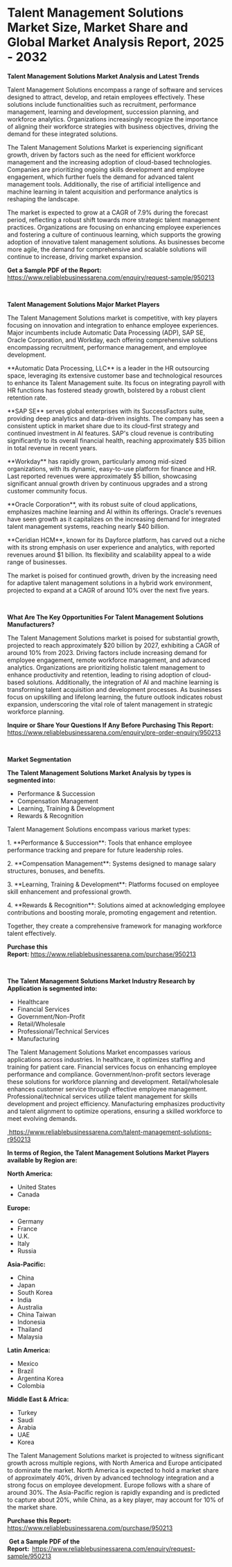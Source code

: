 <p><h1>Talent Management Solutions Market Size, Market Share and Global Market Analysis Report, 2025 - 2032</h1></p><p><strong>Talent Management Solutions Market Analysis and Latest Trends</strong></p>
<p><p>Talent Management Solutions encompass a range of software and services designed to attract, develop, and retain employees effectively. These solutions include functionalities such as recruitment, performance management, learning and development, succession planning, and workforce analytics. Organizations increasingly recognize the importance of aligning their workforce strategies with business objectives, driving the demand for these integrated solutions.</p><p>The Talent Management Solutions Market is experiencing significant growth, driven by factors such as the need for efficient workforce management and the increasing adoption of cloud-based technologies. Companies are prioritizing ongoing skills development and employee engagement, which further fuels the demand for advanced talent management tools. Additionally, the rise of artificial intelligence and machine learning in talent acquisition and performance analytics is reshaping the landscape.</p><p>The market is expected to grow at a CAGR of 7.9% during the forecast period, reflecting a robust shift towards more strategic talent management practices. Organizations are focusing on enhancing employee experiences and fostering a culture of continuous learning, which supports the growing adoption of innovative talent management solutions. As businesses become more agile, the demand for comprehensive and scalable solutions will continue to increase, driving market expansion.</p></p>
<p><strong>Get a Sample PDF of the Report:&nbsp;</strong> <a href="https://www.reliablebusinessarena.com/enquiry/request-sample/950213?utm_campaign=2720&utm_medium=2&utm_source=Github&utm_content=ia&utm_term=18042025&utm_id=talent-management-solutions">https://www.reliablebusinessarena.com/enquiry/request-sample/950213</a></p>
<p>&nbsp;</p>
<p><strong>Talent Management Solutions Major Market Players</strong></p>
<p><p>The Talent Management Solutions market is competitive, with key players focusing on innovation and integration to enhance employee experiences. Major incumbents include Automatic Data Processing (ADP), SAP SE, Oracle Corporation, and Workday, each offering comprehensive solutions encompassing recruitment, performance management, and employee development.</p><p>**Automatic Data Processing, LLC** is a leader in the HR outsourcing space, leveraging its extensive customer base and technological resources to enhance its Talent Management suite. Its focus on integrating payroll with HR functions has fostered steady growth, bolstered by a robust client retention rate.</p><p>**SAP SE** serves global enterprises with its SuccessFactors suite, providing deep analytics and data-driven insights. The company has seen a consistent uptick in market share due to its cloud-first strategy and continued investment in AI features. SAP's cloud revenue is contributing significantly to its overall financial health, reaching approximately $35 billion in total revenue in recent years.</p><p>**Workday** has rapidly grown, particularly among mid-sized organizations, with its dynamic, easy-to-use platform for finance and HR. Last reported revenues were approximately $5 billion, showcasing significant annual growth driven by continuous upgrades and a strong customer community focus.</p><p>**Oracle Corporation**, with its robust suite of cloud applications, emphasizes machine learning and AI within its offerings. Oracle's revenues have seen growth as it capitalizes on the increasing demand for integrated talent management systems, reaching nearly $40 billion.</p><p>**Ceridian HCM**, known for its Dayforce platform, has carved out a niche with its strong emphasis on user experience and analytics, with reported revenues around $1 billion. Its flexibility and scalability appeal to a wide range of businesses.</p><p>The market is poised for continued growth, driven by the increasing need for adaptive talent management solutions in a hybrid work environment, projected to expand at a CAGR of around 10% over the next five years.</p></p>
<p>&nbsp;</p>
<p><strong>What Are The Key Opportunities For Talent Management Solutions Manufacturers?</strong></p>
<p><p>The Talent Management Solutions market is poised for substantial growth, projected to reach approximately $20 billion by 2027, exhibiting a CAGR of around 10% from 2023. Driving factors include increasing demand for employee engagement, remote workforce management, and advanced analytics. Organizations are prioritizing holistic talent management to enhance productivity and retention, leading to rising adoption of cloud-based solutions. Additionally, the integration of AI and machine learning is transforming talent acquisition and development processes. As businesses focus on upskilling and lifelong learning, the future outlook indicates robust expansion, underscoring the vital role of talent management in strategic workforce planning.</p></p>
<p><strong>Inquire or Share Your Questions If Any Before Purchasing This Report:</strong> <a href="https://www.reliablebusinessarena.com/enquiry/pre-order-enquiry/950213?utm_campaign=2720&utm_medium=2&utm_source=Github&utm_content=ia&utm_term=18042025&utm_id=talent-management-solutions">https://www.reliablebusinessarena.com/enquiry/pre-order-enquiry/950213</a></p>
<p>&nbsp;</p>
<p><strong>Market Segmentation</strong></p>
<p><strong>The Talent Management Solutions Market Analysis by types is segmented into:</strong></p>
<p><ul><li>Performance & Succession</li><li>Compensation Management</li><li>Learning, Training & Development</li><li>Rewards & Recognition</li></ul></p>
<p><p>Talent Management Solutions encompass various market types: </p><p>1. **Performance & Succession**: Tools that enhance employee performance tracking and prepare for future leadership roles. </p><p>2. **Compensation Management**: Systems designed to manage salary structures, bonuses, and benefits. </p><p>3. **Learning, Training & Development**: Platforms focused on employee skill enhancement and professional growth. </p><p>4. **Rewards & Recognition**: Solutions aimed at acknowledging employee contributions and boosting morale, promoting engagement and retention. </p><p>Together, they create a comprehensive framework for managing workforce talent effectively.</p></p>
<p><strong>Purchase this Report:&nbsp;</strong><a href="https://www.reliablebusinessarena.com/purchase/950213?utm_campaign=2720&utm_medium=2&utm_source=Github&utm_content=ia&utm_term=18042025&utm_id=talent-management-solutions">https://www.reliablebusinessarena.com/purchase/950213</a></p>
<p>&nbsp;</p>
<p><strong>The Talent Management Solutions Market Industry Research by Application is segmented into:</strong></p>
<p><ul><li>Healthcare</li><li>Financial Services</li><li>Government/Non-Profit</li><li>Retail/Wholesale</li><li>Professional/Technical Services</li><li>Manufacturing</li></ul></p>
<p><p>The Talent Management Solutions Market encompasses various applications across industries. In healthcare, it optimizes staffing and training for patient care. Financial services focus on enhancing employee performance and compliance. Government/non-profit sectors leverage these solutions for workforce planning and development. Retail/wholesale enhances customer service through effective employee management. Professional/technical services utilize talent management for skills development and project efficiency. Manufacturing emphasizes productivity and talent alignment to optimize operations, ensuring a skilled workforce to meet evolving demands.</p></p>
<p><a href="https://www.reliablebusinessarena.com/talent-management-solutions-r950213?utm_campaign=2720&utm_medium=2&utm_source=Github&utm_content=ia&utm_term=18042025&utm_id=talent-management-solutions">&nbsp;https://www.reliablebusinessarena.com/talent-management-solutions-r950213</a></p>
<p><strong>In terms of Region, the Talent Management Solutions Market Players available by Region are:</strong></p>
<p>
    <p> <strong> North America: </strong>
        <ul>
            <li>United States</li>
            <li>Canada</li>
        </ul>
        </p> 
    <p> <strong> Europe: </strong>
        <ul>
            <li>Germany</li>
            <li>France</li>
            <li>U.K.</li>
            <li>Italy</li>
            <li>Russia</li>
        </ul>
        </p> 
    <p> <strong> Asia-Pacific: </strong>
        <ul>
            <li>China</li>
            <li>Japan</li>
            <li>South Korea</li>
            <li>India</li>
            <li>Australia</li>
            <li>China Taiwan</li>
            <li>Indonesia</li>
            <li>Thailand</li>
            <li>Malaysia</li>
        </ul>
        </p> 
    <p> <strong> Latin America: </strong>
        <ul>
            <li>Mexico</li>
            <li>Brazil</li>
            <li>Argentina Korea</li>
            <li>Colombia</li>
        </ul>
        </p> 
    <p> <strong> Middle East & Africa: </strong>
        <ul>
            <li>Turkey</li>
            <li>Saudi</li>
            <li>Arabia</li>
            <li>UAE</li>
            <li>Korea</li>
        </ul>
    </p>
    </p>
<p><p>The Talent Management Solutions market is projected to witness significant growth across multiple regions, with North America and Europe anticipated to dominate the market. North America is expected to hold a market share of approximately 40%, driven by advanced technology integration and a strong focus on employee development. Europe follows with a share of around 30%. The Asia-Pacific region is rapidly expanding and is predicted to capture about 20%, while China, as a key player, may account for 10% of the market share.</p></p>
<p><strong>Purchase this Report: </strong><a href="https://www.reliablebusinessarena.com/purchase/950213?utm_campaign=2720&utm_medium=2&utm_source=Github&utm_content=ia&utm_term=18042025&utm_id=talent-management-solutions">https://www.reliablebusinessarena.com/purchase/950213</a></p>
<p>&nbsp;<strong>Get a Sample PDF of the Report:&nbsp;&nbsp;</strong><a href="https://www.reliablebusinessarena.com/enquiry/request-sample/950213?utm_campaign=2720&utm_medium=2&utm_source=Github&utm_content=ia&utm_term=18042025&utm_id=talent-management-solutions">https://www.reliablebusinessarena.com/enquiry/request-sample/950213</a></p>
<p><strong></strong></p>
<p><p></p><p></p><p></p></p>
